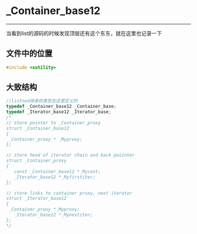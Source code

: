 # **_Container_base12**
---
 当看到list的源码的时候发现顶层还有这个东东，就在这里也记录一下

 ## 文件中的位置
 ```C++
 #include <xutility>
 ```

 ## 大致结构
 ```C++
//listnod继承的类型在这里定义的
typedef _Container_base12 _Container_base;
typedef _Iterator_base12 _Iterator_base;
/*
// store pointer to _Container_proxy
struct _Container_base12
{
  _Container_proxy * _Myproxy;
};

// store head of iterator chain and back poiznter
struct _Container_proxy
{
	const _Container_base12 *_Mycont;
	_Iterator_base12 *_Myfirstiter;
};

// store links to container proxy, next iterator
struct _Iterator_base12
{
  _Container_proxy *_Myproxy;
	_Iterator_base12 *_Mynextiter;
};
*/
```
